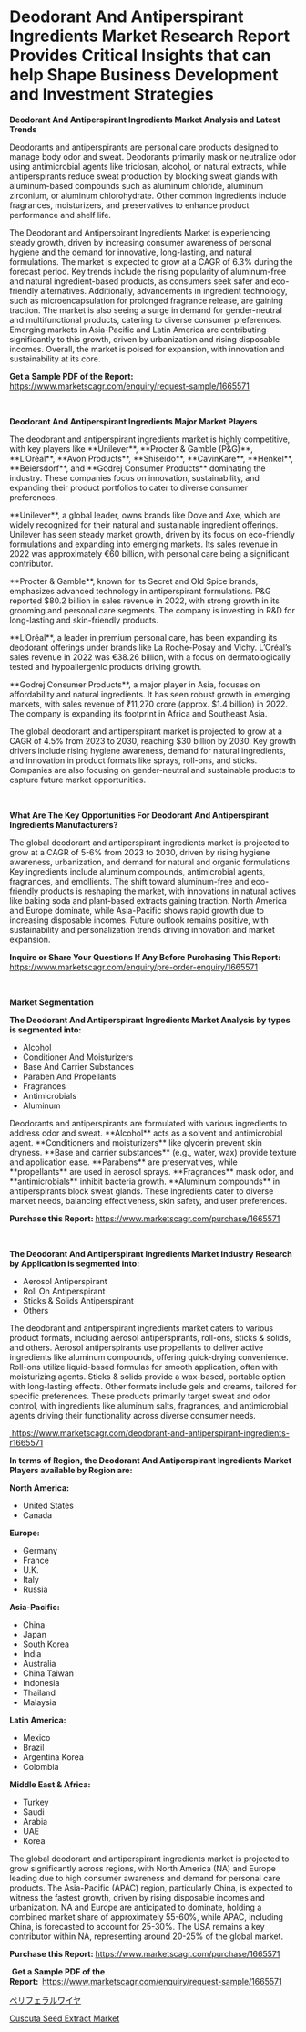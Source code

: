 <p><h1>Deodorant And Antiperspirant Ingredients Market Research Report Provides Critical Insights that can help Shape Business Development and Investment Strategies</h1></p><p><strong>Deodorant And Antiperspirant Ingredients Market Analysis and Latest Trends</strong></p>
<p><p>Deodorants and antiperspirants are personal care products designed to manage body odor and sweat. Deodorants primarily mask or neutralize odor using antimicrobial agents like triclosan, alcohol, or natural extracts, while antiperspirants reduce sweat production by blocking sweat glands with aluminum-based compounds such as aluminum chloride, aluminum zirconium, or aluminum chlorohydrate. Other common ingredients include fragrances, moisturizers, and preservatives to enhance product performance and shelf life.</p><p>The Deodorant and Antiperspirant Ingredients Market is experiencing steady growth, driven by increasing consumer awareness of personal hygiene and the demand for innovative, long-lasting, and natural formulations. The market is expected to grow at a CAGR of 6.3% during the forecast period. Key trends include the rising popularity of aluminum-free and natural ingredient-based products, as consumers seek safer and eco-friendly alternatives. Additionally, advancements in ingredient technology, such as microencapsulation for prolonged fragrance release, are gaining traction. The market is also seeing a surge in demand for gender-neutral and multifunctional products, catering to diverse consumer preferences. Emerging markets in Asia-Pacific and Latin America are contributing significantly to this growth, driven by urbanization and rising disposable incomes. Overall, the market is poised for expansion, with innovation and sustainability at its core.</p></p>
<p><strong>Get a Sample PDF of the Report:&nbsp;</strong> <a href="https://www.marketscagr.com/enquiry/request-sample/1665571?utm_campaign=1889&utm_medium=2&utm_source=Github&utm_content=ia&utm_term=26012025&utm_id=deodorant-and-antiperspirant-ingredients">https://www.marketscagr.com/enquiry/request-sample/1665571</a></p>
<p>&nbsp;</p>
<p><strong>Deodorant And Antiperspirant Ingredients Major Market Players</strong></p>
<p><p>The deodorant and antiperspirant ingredients market is highly competitive, with key players like **Unilever**, **Procter & Gamble (P&G)**, **L’Oréal**, **Avon Products**, **Shiseido**, **CavinKare**, **Henkel**, **Beiersdorf**, and **Godrej Consumer Products** dominating the industry. These companies focus on innovation, sustainability, and expanding their product portfolios to cater to diverse consumer preferences.</p><p>**Unilever**, a global leader, owns brands like Dove and Axe, which are widely recognized for their natural and sustainable ingredient offerings. Unilever has seen steady market growth, driven by its focus on eco-friendly formulations and expanding into emerging markets. Its sales revenue in 2022 was approximately €60 billion, with personal care being a significant contributor.</p><p>**Procter & Gamble**, known for its Secret and Old Spice brands, emphasizes advanced technology in antiperspirant formulations. P&G reported $80.2 billion in sales revenue in 2022, with strong growth in its grooming and personal care segments. The company is investing in R&D for long-lasting and skin-friendly products.</p><p>**L’Oréal**, a leader in premium personal care, has been expanding its deodorant offerings under brands like La Roche-Posay and Vichy. L’Oréal’s sales revenue in 2022 was €38.26 billion, with a focus on dermatologically tested and hypoallergenic products driving growth.</p><p>**Godrej Consumer Products**, a major player in Asia, focuses on affordability and natural ingredients. It has seen robust growth in emerging markets, with sales revenue of ₹11,270 crore (approx. $1.4 billion) in 2022. The company is expanding its footprint in Africa and Southeast Asia.</p><p>The global deodorant and antiperspirant market is projected to grow at a CAGR of 4.5% from 2023 to 2030, reaching $30 billion by 2030. Key growth drivers include rising hygiene awareness, demand for natural ingredients, and innovation in product formats like sprays, roll-ons, and sticks. Companies are also focusing on gender-neutral and sustainable products to capture future market opportunities.</p></p>
<p>&nbsp;</p>
<p><strong>What Are The Key Opportunities For Deodorant And Antiperspirant Ingredients Manufacturers?</strong></p>
<p><p>The global deodorant and antiperspirant ingredients market is projected to grow at a CAGR of 5-6% from 2023 to 2030, driven by rising hygiene awareness, urbanization, and demand for natural and organic formulations. Key ingredients include aluminum compounds, antimicrobial agents, fragrances, and emollients. The shift toward aluminum-free and eco-friendly products is reshaping the market, with innovations in natural actives like baking soda and plant-based extracts gaining traction. North America and Europe dominate, while Asia-Pacific shows rapid growth due to increasing disposable incomes. Future outlook remains positive, with sustainability and personalization trends driving innovation and market expansion.</p></p>
<p><strong>Inquire or Share Your Questions If Any Before Purchasing This Report:</strong> <a href="https://www.marketscagr.com/enquiry/pre-order-enquiry/1665571?utm_campaign=1889&utm_medium=2&utm_source=Github&utm_content=ia&utm_term=26012025&utm_id=deodorant-and-antiperspirant-ingredients">https://www.marketscagr.com/enquiry/pre-order-enquiry/1665571</a></p>
<p>&nbsp;</p>
<p><strong>Market Segmentation</strong></p>
<p><strong>The Deodorant And Antiperspirant Ingredients Market Analysis by types is segmented into:</strong></p>
<p><ul><li>Alcohol</li><li>Conditioner And Moisturizers</li><li>Base And Carrier Substances</li><li>Paraben And Propellants</li><li>Fragrances</li><li>Antimicrobials</li><li>Aluminum</li></ul></p>
<p><p>Deodorants and antiperspirants are formulated with various ingredients to address odor and sweat. **Alcohol** acts as a solvent and antimicrobial agent. **Conditioners and moisturizers** like glycerin prevent skin dryness. **Base and carrier substances** (e.g., water, wax) provide texture and application ease. **Parabens** are preservatives, while **propellants** are used in aerosol sprays. **Fragrances** mask odor, and **antimicrobials** inhibit bacteria growth. **Aluminum compounds** in antiperspirants block sweat glands. These ingredients cater to diverse market needs, balancing effectiveness, skin safety, and user preferences.</p></p>
<p><strong>Purchase this Report:&nbsp;</strong><a href="https://www.marketscagr.com/purchase/1665571?utm_campaign=1889&utm_medium=2&utm_source=Github&utm_content=ia&utm_term=26012025&utm_id=deodorant-and-antiperspirant-ingredients">https://www.marketscagr.com/purchase/1665571</a></p>
<p>&nbsp;</p>
<p><strong>The Deodorant And Antiperspirant Ingredients Market Industry Research by Application is segmented into:</strong></p>
<p><ul><li>Aerosol Antiperspirant</li><li>Roll On Antiperspirant</li><li>Sticks & Solids Antiperspirant</li><li>Others</li></ul></p>
<p><p>The deodorant and antiperspirant ingredients market caters to various product formats, including aerosol antiperspirants, roll-ons, sticks & solids, and others. Aerosol antiperspirants use propellants to deliver active ingredients like aluminum compounds, offering quick-drying convenience. Roll-ons utilize liquid-based formulas for smooth application, often with moisturizing agents. Sticks & solids provide a wax-based, portable option with long-lasting effects. Other formats include gels and creams, tailored for specific preferences. These products primarily target sweat and odor control, with ingredients like aluminum salts, fragrances, and antimicrobial agents driving their functionality across diverse consumer needs.</p></p>
<p><a href="https://www.marketscagr.com/deodorant-and-antiperspirant-ingredients-r1665571?utm_campaign=1889&utm_medium=2&utm_source=Github&utm_content=ia&utm_term=26012025&utm_id=deodorant-and-antiperspirant-ingredients">&nbsp;https://www.marketscagr.com/deodorant-and-antiperspirant-ingredients-r1665571</a></p>
<p><strong>In terms of Region, the Deodorant And Antiperspirant Ingredients Market Players available by Region are:</strong></p>
<p>
    <p> <strong> North America: </strong>
        <ul>
            <li>United States</li>
            <li>Canada</li>
        </ul>
        </p> 
    <p> <strong> Europe: </strong>
        <ul>
            <li>Germany</li>
            <li>France</li>
            <li>U.K.</li>
            <li>Italy</li>
            <li>Russia</li>
        </ul>
        </p> 
    <p> <strong> Asia-Pacific: </strong>
        <ul>
            <li>China</li>
            <li>Japan</li>
            <li>South Korea</li>
            <li>India</li>
            <li>Australia</li>
            <li>China Taiwan</li>
            <li>Indonesia</li>
            <li>Thailand</li>
            <li>Malaysia</li>
        </ul>
        </p> 
    <p> <strong> Latin America: </strong>
        <ul>
            <li>Mexico</li>
            <li>Brazil</li>
            <li>Argentina Korea</li>
            <li>Colombia</li>
        </ul>
        </p> 
    <p> <strong> Middle East & Africa: </strong>
        <ul>
            <li>Turkey</li>
            <li>Saudi</li>
            <li>Arabia</li>
            <li>UAE</li>
            <li>Korea</li>
        </ul>
    </p>
    </p>
<p><p>The global deodorant and antiperspirant ingredients market is projected to grow significantly across regions, with North America (NA) and Europe leading due to high consumer awareness and demand for personal care products. The Asia-Pacific (APAC) region, particularly China, is expected to witness the fastest growth, driven by rising disposable incomes and urbanization. NA and Europe are anticipated to dominate, holding a combined market share of approximately 55-60%, while APAC, including China, is forecasted to account for 25-30%. The USA remains a key contributor within NA, representing around 20-25% of the global market.</p></p>
<p><strong>Purchase this Report: </strong><a href="https://www.marketscagr.com/purchase/1665571?utm_campaign=1889&utm_medium=2&utm_source=Github&utm_content=ia&utm_term=26012025&utm_id=deodorant-and-antiperspirant-ingredients">https://www.marketscagr.com/purchase/1665571</a></p>
<p>&nbsp;<strong>Get a Sample PDF of the Report:&nbsp;&nbsp;</strong><a href="https://www.marketscagr.com/enquiry/request-sample/1665571?utm_campaign=1889&utm_medium=2&utm_source=Github&utm_content=ia&utm_term=26012025&utm_id=deodorant-and-antiperspirant-ingredients">https://www.marketscagr.com/enquiry/request-sample/1665571</a></p>
<p><strong></strong></p>
<p><p><a href="https://github.com/lababdou/Market-Research-Report-List-6/blob/main/154965633669.md?utm_campaign=1889&utm_medium=2&utm_source=Github&utm_content=ia&utm_term=26012025&utm_id=deodorant-and-antiperspirant-ingredients">ペリフェラルワイヤ</a></p><p><a href="https://github.com/prosalinda88/Market-Research-Report-List-7/blob/main/cuscuta-seed-extract-market.md?utm_campaign=1889&utm_medium=2&utm_source=Github&utm_content=ia&utm_term=26012025&utm_id=deodorant-and-antiperspirant-ingredients">Cuscuta Seed Extract Market</a></p></p>